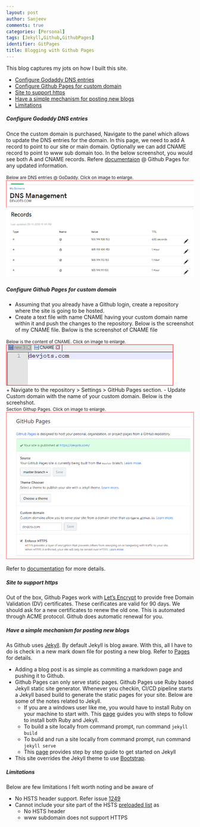 ```yaml
---
layout: post
author: Sanjeev
comments: true
categories: [Personal]
tags: [Jekyll,Github,GithubPages]
identifier: GitPages
title: Blogging with Github Pages
---
```

This blog captures my jots on how I built this site. 

* [Configure Godaddy DNS entries](#configure-godaddy-dns-entries)
* [Configure Github Pages for custom domain](#configure-github-pages-for-custom-domain)
* [Site to support https](#site-to-support-https)
* [Have a simple mechanism for posting new blogs](#have-a-simple-mechanism-for-posting-new-blogs)
* [Limitations](#limitations)

##### Configure Godaddy DNS entries
Once the custom domain is purchased, Navigate to the panel which allows to update the DNS entries for the domain. In this page, we need to add A record to point to our site or main domain. Optionally we can add CNAME record to point to www sub domain too. In the below screenshot, you would see both A and CNAME records. Refere [documentaion](https://help.github.com/articles/setting-up-an-apex-domain/#configuring-a-records-with-your-dns-provider) @ Github Pages for any updated information.


<div class="row">
<div class="col-3">
</div>
<div class="col-5">
<small class="text-info">Below are DNS entries @ GoDaddy. Click on image to enlarge. </small>
<a href="/assets/images/godaddy_dns.png">
<img src = "/assets/images/gitpages/godaddy_dns.png" class="img-thumbnail">
</a>
</div>
<div class="col-4">
</div>
</div>

##### Configure Github Pages for custom domain
+ Assuming that you already have a Github login, create a repository where the site is going to be hosted. 
+ Create a text file with name CNAME having your custom domain name within it and push the changes to the repository. Below is the screenshot of my CNAME file. Bwlow is the screenshot of CNAME file
<div class="row"><div class="col-3"></div><div class="col-5">
<small class="text-info">Below is the content of CNAME. Click on image to enlarge. </small>
<a href="/assets/images/cname.png">
<img src = "/assets/images/gitpages/cname.png" class="img-thumbnail">
</a>
</div><div class="col-4"></div></div>
+ Navigate to the repository > Settings > GitHub Pages section.
	- Update Custom domain with the name of your custom domain. Below is the screehshot.
<div class="row"><div class="col-3"></div><div class="col-5">
<small class="text-info">Section Githup Pages. Click on image to enlarge. </small>
<a href="/assets/images/custom_domain.png">
<img src = "/assets/images/gitpages/custom_domain.png" class="img-thumbnail">
</a>
</div><div class="col-4"></div></div>

Refer to [documentation](https://help.github.com/articles/adding-or-removing-a-custom-domain-for-your-github-pages-site/) for more details.
		
##### Site to support https
Out of the box, Github Pages work with [Let’s Encrypt](https://letsencrypt.org/) to provide free Domain Validation (DV) certificates. These cerificates are valid for 90 days. We should ask for a new certificates to renew the old one. This is automated through ACME protocol. Github does automatic renewal for you.

##### Have a simple mechanism for posting new blogs

As Github uses [Jekyll](https://jekyllrb.com). By default Jekyll is blog aware. With this, all I have to do is check in a new mark down file for posting a new blog. Refer to [Pages](https://jekyllrb.com/docs/posts/) for details.
* Adding a blog post is as simple as commiting a markdown page and pushing it to Github.
* Github Pages can only serve static pages. Github Pages use Ruby based Jekyll static site generator. Whenever you checkin, CI/CD pipeline starts a Jekyll based build to generate the static pages for your site. Below are some of the notes related to Jekyll.
	* If you are a windows user like me, you would have to install Ruby on your machine to start with. This [page](https://jekyllrb.com/docs/installation/windows/) guides you with steps to follow to install both Ruby and Jekyll.
	* To build a site locally from command prompt, run command <code>jekyll build</code>
	* To build and run a site locally from command prompt, run command <code>jekyll serve</code>
	* This [page](https://jekyllrb.com/docs/step-by-step/01-setup/) provides step by step guide to get started on Jekyll
* This site overrides the Jekyll theme to use [Bootstrap](https://getbootstrap.com).

##### Limitations
Below are few limitations I felt worth noting and be aware of
+ No HSTS header support. Refer issue [1249](https://github.com/isaacs/github/issues/1249)
+ Cannot include your site part of the HSTS [preloaded list](https://hstspreload.org) as
	+ No HSTS header
	+ www subdomain does not support HTTPS
